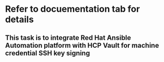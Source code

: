 # Refer to docuementation tab for details

## This task is to integrate Red Hat Ansible Automation platform with HCP Vault for machine credential SSH key signing